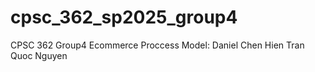 # cpsc_362_sp2025_group4
CPSC 362 Group4
Ecommerce
Proccess Model: 
Daniel Chen
Hien Tran
Quoc Nguyen
